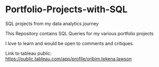 # Portfolio-Projects-with-SQL
SQL projects from my data analytics journey

This Repository contains SQL Queries for my various portfolio projects

I love to learn and would be open to comments and critiques.

Link to tableau public: https://public.tableau.com/app/profile/oribim.tekena.lawson
